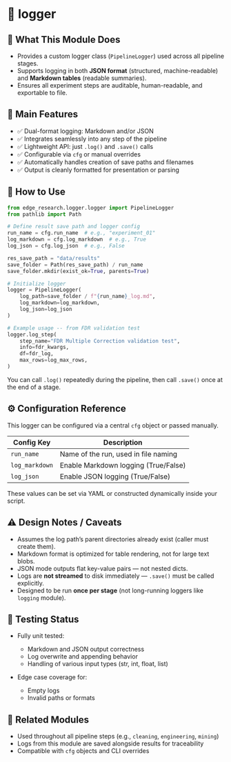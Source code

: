# 📂 logger

## 🧠 What This Module Does

- Provides a custom logger class (`PipelineLogger`) used across all pipeline stages.
- Supports logging in both **JSON format** (structured, machine-readable) and **Markdown tables** (readable summaries).
- Ensures all experiment steps are auditable, human-readable, and exportable to file.

## 🧰 Main Features

- ✅ Dual-format logging: Markdown and/or JSON
- ✅ Integrates seamlessly into any step of the pipeline
- ✅ Lightweight API: just `.log()` and `.save()` calls
- ✅ Configurable via `cfg` or manual overrides
- ✅ Automatically handles creation of save paths and filenames
- ✅ Output is cleanly formatted for presentation or parsing

## 🚀 How to Use

```python
from edge_research.logger.logger import PipelineLogger
from pathlib import Path

# Define result save path and logger config
run_name = cfg.run_name  # e.g., "experiment_01"
log_markdown = cfg.log_markdown  # e.g., True
log_json = cfg.log_json  # e.g., False

res_save_path = "data/results"
save_folder = Path(res_save_path) / run_name
save_folder.mkdir(exist_ok=True, parents=True)

# Initialize logger
logger = PipelineLogger(
    log_path=save_folder / f"{run_name}_log.md",
    log_markdown=log_markdown,
    log_json=log_json
)

# Example usage -- from FDR validation test
logger.log_step(
    step_name="FDR Multiple Correction validation test",
    info=fdr_kwargs,
    df=fdr_log,
    max_rows=log_max_rows,
)
```

You can call `.log()` repeatedly during the pipeline, then call `.save()` once at the end of a stage.

## ⚙️ Configuration Reference

This logger can be configured via a central `cfg` object or passed manually.

| Config Key     | Description                          |
| -------------- | ------------------------------------ |
| `run_name`     | Name of the run, used in file naming |
| `log_markdown` | Enable Markdown logging (True/False) |
| `log_json`     | Enable JSON logging (True/False)     |

These values can be set via YAML or constructed dynamically inside your script.

## ⚠️ Design Notes / Caveats

* Assumes the log path’s parent directories already exist (caller must create them).
* Markdown format is optimized for table rendering, not for large text blobs.
* JSON mode outputs flat key-value pairs — not nested dicts.
* Logs are **not streamed** to disk immediately — `.save()` must be called explicitly.
* Designed to be run **once per stage** (not long-running loggers like `logging` module).

## 🧪 Testing Status

* Fully unit tested:

  * Markdown and JSON output correctness
  * Log overwrite and appending behavior
  * Handling of various input types (str, int, float, list)
* Edge case coverage for:

  * Empty logs
  * Invalid paths or formats

## 🔗 Related Modules

* Used throughout all pipeline steps (e.g., `cleaning`, `engineering`, `mining`)
* Logs from this module are saved alongside results for traceability
* Compatible with `cfg` objects and CLI overrides

